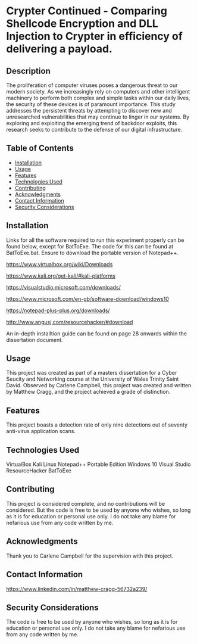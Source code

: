 # Crypter Continued - Comparing Shellcode Encryption and DLL Injection to Crypter in efficiency of delivering a payload.

## Description

The proliferation of computer viruses poses a dangerous threat to our modern society. As we increasingly rely on computers and other intelligent machinery to perform both complex and simple tasks within our daily lives, the security of these devices is of paramount importance. This study addresses the persistent threats by attempting to discover new and unresearched vulnerabilities that may continue to linger in our systems. By exploring and exploiting the emerging trend of backdoor exploits, this research seeks to contribute to the defense of our digital infrastructure.

## Table of Contents

- [Installation](#installation)
- [Usage](#usage)
- [Features](#features)
- [Technologies Used](#technologies-used)
- [Contributing](#contributing)
- [Acknowledgments](#acknowledgments)
- [Contact Information](#contact-information)
- [Security Considerations](#security-considerations)

## Installation

Links for all the software required to run this experiment properly can be found below, except for BatToExe. The code for this can be found at BatToExe.bat.
Ensure to download the portable version of Notepad++.

https://www.virtualbox.org/wiki/Downloads

https://www.kali.org/get-kali/#kali-platforms

https://visualstudio.microsoft.com/downloads/

https://www.microsoft.com/en-gb/software-download/windows10

https://notepad-plus-plus.org/downloads/

http://www.angusj.com/resourcehacker/#download


An in-depth installtion guide can be found on page 28 onwards within the dissertation document.

## Usage

This project was created as part of a masters dissertation for a Cyber Seucity and Networking course at the University of Wales Trinity Saint David. Observed by Carlene Campbell, this project was created and written by Matthew Cragg, and the project achieved a grade of
distinction. 
## Features

This project boasts a detection rate of only nine detections out of seventy anti-virus application scans.

## Technologies Used

VirtualBox
Kali Linux
Notepad++ Portable Edition
Windows 10
Visual Studio
ResourceHacker
BatToExe

## Contributing

This project is considered complete, and no contributions will be considered. But the code is free to be used by anyone who wishes, so long as it is for education or personal use only. I do not take any blame for nefarious use from any code written by me.

## Acknowledgments

Thank you to Carlene Campbell for the supervision with this project.

## Contact Information

https://www.linkedin.com/in/matthew-cragg-56732a239/

## Security Considerations

The code is free to be used by anyone who wishes, so long as it is for education or personal use only. I do not take any blame for nefarious use from any code written by me.

